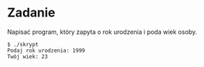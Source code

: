 # Zadanie

Napisać program, który zapyta o rok urodzenia i poda wiek osoby.

```shell
$ ./skrypt
Podaj rok urodzenia: 1999
Twój wiek: 23
```

